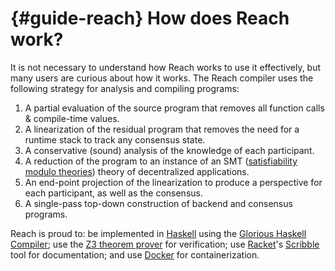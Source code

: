 


# {#guide-reach} How does Reach work?

It is not necessary to understand how Reach works to use it effectively, but many users are curious about how it works.
The Reach compiler uses the following strategy for analysis and compiling programs:

1. A partial evaluation of the source program that removes all function calls & compile-time values.
2. A linearization of the residual program that removes the need for a runtime stack to track any consensus state.
3. A conservative (sound) analysis of the knowledge of each participant.
4. A reduction of the program to an instance of an SMT ([satisfiability modulo theories](http://en.wikipedia.org/wiki/Satisfiability_Modulo_Theories)) theory of decentralized applications.
5. An end-point projection of the linearization to produce a perspective for each participant, as well as the consensus.
6. A single-pass top-down construction of backend and consensus programs.


Reach is proud to: be implemented in [Haskell](https://en.wikipedia.org/wiki/Haskell_(programming_language)) using the [Glorious Haskell Compiler](https://en.wikipedia.org/wiki/Glasgow_Haskell_Compiler); use the [Z3 theorem prover](https://en.wikipedia.org/wiki/Z3_Theorem_Prover) for verification; use  [Racket](https://www.racket-lang.org/)'s [Scribble](https://docs.racket-lang.org/scribble/) tool for documentation; and use [Docker](https://www.docker.com/) for containerization.
